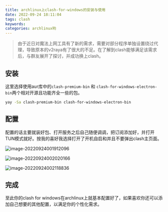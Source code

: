 ```yaml
---
title: archlinux上clash-for-windows的安装与使用
date: 2022-09-24 18:11:04
tags: clash 
keywords:
categories: archlinux哟
---
```


>由于近日对魔法上网工具有了新的需求，需要对部分程序单独设置绕过代理，导致原本的v2raya有了很大的不足。在了解到clash能够满足该需求后，与群友展开了探讨，并成功换上clash。

## 安装

这里选择使用aur库中的`clash-premium-bin`  和 `clash-for-windows-electron-bin`两个相对开源且功能齐全一些的包。

```bash
yay -Sa clash-premium-bin clash-for-windows-electron-bin
```

## 配置

配置的话主要就装好包、打开服务之后自己随便调调，把订阅添加好，并打开TUN模式就好。按我的喜好我选择打开了开机自启和并且不要弹出clash主页面。

![image-20220924001912096](https://cdn.dmnb.cf/gh/zzy-ac/My-Selves-Cloud@main/images/2022/09/24/image-20220924001912096.png)



![image-20220924002020166](https://cdn.dmnb.cf/gh/zzy-ac/My-Selves-Cloud@main/images/2022/09/24/image-20220924002020166.png)

![image-20220924002118836](https://cdn.dmnb.cf/gh/zzy-ac/My-Selves-Cloud@main/images/2022/09/24/image-20220924002118836.png)

## 完成

至此你的clash for windows在archlinux上就基本配置好了，如果喜欢你还可以添加自己想要的其他配置，以满足你的个性化需求。
